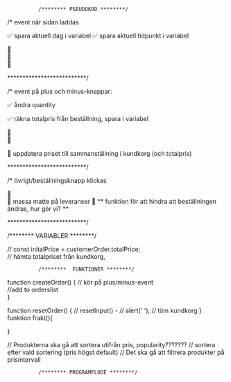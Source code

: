               /******** PSEUDOKOD ********/

  /* event när sidan laddas 

✅    spara aktuell dag i variabel
✅    spara aktuell tidpunkt i variabel 

     
🔲        
🔲       
🔲        

  **************************/


  /* event på plus och minus-knappar:

✅     åndra quantity             

✅    räkna totalpris från beställning, spara i variabel      
     
🔲           
🔲          
  
🔲    uppdatera priset  till sammanställning i kundkorg (och totalpris)

**************************/

  /* övrigt/beställningsknapp klickas

🔲    
🔲    massa matte på leveranser
🔲    ** funktion för att hindra att beställningen ändras, hur gör vi?  **    

**************************/

/******** VARIABLER ********/


//  const initalPrice = customerOrder.totalPrice;      
//  hämta totalpriset från kundkorg,



              /********  FUNKTIONER ********/

function createOrder() { 
     // kör på plus/minus-event   
     //add to orderslist    
}

function resetOrder() {
  // resetInput() - 
  // alert(' ');
  // töm kundkorg
}
funktion  frakt(){
<!-- OM antal beställda produkter > 15
           frakt = 0
      ANNARS
        frakt = pris + (pris * 0.1)
     skriv ut frakt nånstans -->
}
   
              









// Produkterna ska gå att sortera utifrån  pris, popularity???????
// sortera efter vald sortering (pris högst default)
// Det ska gå att filtrera produkter på prisintervall


              /******** PROGRAMFLÖDE ********/ 


